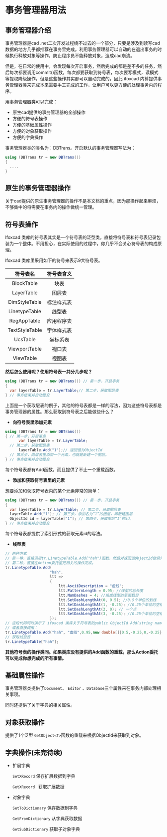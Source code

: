 # 事务管理器用法

## 事务管理器介绍

事务管理器是cad .net二次开发过程绕不过去的一个部分，只要是涉及到读写cad数据的地方几乎都推荐在事务里完成。利用事务管理器可以自动的在退出事务的时候执行释放对象等操作，防止程序员不能释放对象，造成cad崩溃。

但是，在日常的使用中，会发现每次开启事务，然后完成的都是差不多的任务，然后每次都要调用commit()函数，每次都要获取到符号表，每次要写模式，读模式等提权降级操作，但是这些操作其实都可以自动完成的，因此 ifoxcad 内裤提供事务管理器类来完成本来需要手工完成的工作，让用户可以更方便的处理事务内的程序。

用事务管理器类可以完成：

- 原生cad提供的事务管理器的全部操作
- 方便的符号表操作
- 方便的基础属性操作
- 方便的对象获取操作
- 方便的字典操作

事务管理器类的类名为：DBTrans。开启默认的事务管理器写法为：

```c#
using (DBTrans tr = new DBTrans())
{
  ....
}
```

## 原生的事务管理器操作

关于cad提供的原生事务管理器的操作不是本文档的重点，因为那操作起来麻烦，不够集中的将需要在事务内的操作做统一管理。

## 符号表操作

Ifoxcad 类库的符号表其实是一个符号表的泛型类，直接将符号表和符号表记录包装为一个整体。不用担心，在实际使用的过程中，你几乎不会关心符号表的构成原理。

Ifoxcad 类库里采用如下的符号来表示9大符号表。

|    符号表名    | 符号表含义 |
| :------------: | :--------: |
|   BlockTable   |    块表    |
|   LayerTable   |   图层表   |
| DimStyleTable  | 标注样式表 |
| LinetypeTable  |   线型表   |
|  RegAppTable   | 应用程序表 |
| TextStyleTable | 字体样式表 |
|    UcsTable    |  坐标系表  |
| ViewportTable  |   视口表   |
|   ViewTable    |   视图表   |

 **然后怎么使用呢？使用符号表一共分几步呢？** 

```c#
using (DBTrans tr = new DBTrans()) // 第一步，开启事务
{ 
  var layerTable = tr.LayerTable;// 第二步，获取图层表  
} // 事务结束并自动提交
```

上面是一个获取层表的例子，其他的符号表都是一样的写法，因为这些符号表都是事务管理器的属性。那么获取到符号表之后能做些什么？

-  **向符号表里添加元素** 

  ```c#
  using (DBTrans tr = new DBTrans()) 
  { // 第一步，开启事务
    	var layerTable = tr.LayerTable;
    // 第二步，获取图层表
    	layerTable.Add("1");// 返回值为ObjectId
    // 第三步，向层表里添加一个元素，也就是新建一个图层。
  } // 事务结束并自动提交
  ```

  每个符号表都有Add函数，而且提供了不止一个重载函数。

-  **添加和获取符号表里的元素** 

  想要添加和获取符号表内的某个元素非常的简单：

  ```c#
  using (DBTrans tr = new DBTrans()) // 第一步，开启事务
  { 
    var layerTable = tr.LayerTable; // 第二步，获取图层表
    layerTable.Add("1"); // 第三步，添加名为“1”的图层，即新建图层
    ObjectId id = layerTable["1"]; // 第四步，获取图层“1”的id。   
  } // 事务结束并自动提交
  ```

  每个符号表都提供了索引形式的获取元素id的写法。

-  **线型表** 

  ```c#
  // 两种方式
  // 第一种，直接调用tr.LinetypeTable.Add("hah")函数，然后对返回值ObjectId做具体的操作。
  // 第二种，直接在Action委托里把相关的操作完成。
  tr.LinetypeTable.Add(
                      "hah",
                      ltt => 
                      {
                          ltt.AsciiDescription = "虚线";
                          ltt.PatternLength = 0.95; //线型的总长度
                          ltt.NumDashes = 4; //组成线型的笔画数目
                          ltt.SetDashLengthAt(0, 0.5); //0.5个单位的划线
                          ltt.SetDashLengthAt(1, -0.25); //0.25个单位的空格
                          ltt.SetDashLengthAt(2, 0); // 一个点
                          ltt.SetDashLengthAt(3, -0.25); //0.25个单位的空格
                      });
  // 这段代码同时演示了 ifoxcad 类库关于符号表的public ObjectId Add(string name, Action<TRecord> action)这个函数的用法。
  // 或者直接调用：
  tr.LinetypeTable.Add("hah", "虚线",0.95,new double[]{0.5,-0.25,0,-0.25});
  // 获取线型表
  tr.LinetypeTable["hah"];
  ```

   **其他符号表的操作类同。如果类库没有提供的Add函数的重载，那么Action委托可以完成你想完成的所有事情。** 

## 基础属性操作

事务管理器类提供了`Document`、 `Editor` 、`Database`三个属性来在事务内部处理相关事项。

同时还提供了关于字典的相关属性。

## 对象获取操作

提供了1个泛型 `GetObject<T>`函数的重载来根据ObjectId来获取到对象。

## 字典操作(未完待续)

- 扩展字典

  `SetXRecord` 保存扩展数据到字典

  `GetXRecord ` 获取扩展数据

- 对象字典

  `SetToDictionary` 保存数据到字典

  `GetFromDictionary` 从字典获取数据

  `GetSubDictionary` 获取子对象字典

